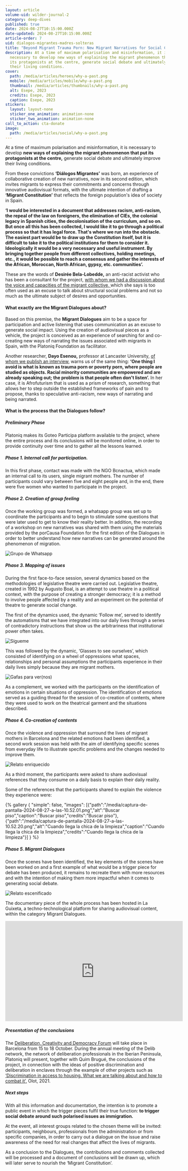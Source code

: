 ```yaml
---
layout: article
volume-uid: wilder-journal-2
category: deep-dives
published: true
date: 2024-08-27T10:15:00.000Z
date-updated: 2024-08-27T10:15:00.000Z
article-order: 7
uid: dialogos-migrantes-madres-solteras
title: "Beyond Migrant Trauma Porn: New Migrant Narratives for Social Cohesion"
description: At a time of maximum polarisation and misinformation, it is
  necessary to develop new ways of explaining the migrant phenomenon that put
  its protagonists at the centre, generate social debate and ultimately improve
  their living conditions.
cover:
  path: /media/articles/heroes/why-a-past.png
  mobile: /media/articles/mobile/why-a-past.png
  thumbnail: /media/articles/thumbnails/why-a-past.png
  alt: Esepe, 2023
  credits: Esepe, 2023
  caption: Esepe, 2023
stickers:
  layout: layout-none
  sticker_one_animation: animation-none
  sticker_two_animation: animation-none
call_to_action: cta-donate
image:
  path: /media/articles/social/why-a-past.png
---
```

At a time of maximum polarisation and misinformation, it is necessary to develop **new ways of explaining the migrant phenomenon that put its protagonists at the centre,** generate social debate and ultimately improve their living conditions.

From these convictions **‘Diálogos Migrantes’** was born, an experience of collaborative creation of new narratives, now in its second edition, which invites migrants to express their commitments and concerns through innovative audiovisual formats, with the ultimate intention of drafting a **‘Migrant Constitution’** that reflects the foreign population's idea of society in Spain.

**‘I would be interested in a document that addresses racism, anti-racism, the repeal of the law on foreigners, the elimination of CIEs, the colonial legacy in Spanish cities, the decolonisation of the curriculum, and so on. But once all this has been collected, I would like it to go through a political process so that it has legal force. That's where we run into the obstacle. The easiest part would be to draw up the Constitution itself, but it is difficult to take it to the political institutions for them to consider it. Ideologically it would be a very necessary and useful instrument. By bringing together people from different collectives, holding meetings, etc., it would be possible to reach a consensus and gather the interests of the African, Moroccan, North African, gypsy, etc. communities’.**

These are the words of **Desirée Bela-Lobedde,** an anti-racist activist who has been a consultant for the project, [with whom we had a discussion about the voice and capacities of the migrant collective, ](https://www.instagram.com/p/C9eXb7AKaKO/)which she says is too often used as an excuse to talk about structural social problems and not so much as the ultimate subject of desires and opportunities. 

#### What exactly are the Migrant Dialogues about?

Based on this premise, the **Migrant Dialogues** aim to be a space for participation and active listening that uses communication as an excuse to generate social impact. Using the creation of audiovisual pieces as a vehicle, the project is conceived as an experience of searching for and co-creating new ways of narrating the issues associated with migrants in Spain, with the Platoniq Foundation as facilitator. 

Another researcher, **Dayo Esenou,** professor at Lancaster University, [of whom we publish an interview](https://journal.platoniq.net/en/wilder-journal-2/interviews/justice-afrofuturism-participatory-research/), warns us of the same thing: **‘One thing I avoid is what is known as trauma porn or poverty porn, where people are studied as objects. Racial minority communities are empowered and are already speaking out; the problem is that people often don't listen’.** In her case, it is Afrofuturism that is used as a prism of research, something that allows her to step outside the established frameworks of pain and to propose, thanks to speculative anti-racism, new ways of narrating and being narrated.

#### What is the process that the Dialogues follow?

##### Preliminary Phase

Platoniq makes its Goteo Participa platform available to the project, where the entire process and its conclusions will be monitored online, in order to provide continuity over time and to gather all the lessons learned.

##### Phase 1. Internal call for participation.

In this first phase, contact was made with the NGO Bcnactua, which made an internal call to its users, single migrant mothers. The number of participants could vary between five and eight people and, in the end, there were five women who wanted to participate in the project.

##### Phase 2. Creation of group feeling

Once the working group was formed, a whatsapp group was set up to coordinate the participants and to begin to stimulate some questions that were later used to get to know their reality better. In addition, the recording of a workshop on new narratives was shared with them using the materials provided by the porCausa Foundation for the first edition of the Dialogues in order to better understand how new narratives can be generated around the phenomenon of migration.

![Grupo de Whatsapp](/media/grupo-madres-migrantes.png "Grupo de Whatsapp")

##### Phase 3. Mapping of issues

During the first face-to-face session, several dynamics based on the methodologies of legislative theatre were carried out. Legislative theatre, created in 1992 by Augusto Boal, is an attempt to use theatre in a political context, with the purpose of creating a stronger democracy; it is a method to involve people affected by a reality and an experiment on the potential of theatre to generate social change.

The first of the dynamics used, the dynamic ‘Follow me’, served to identify the automatisms that we have integrated into our daily lives through a series of contradictory instructions that show us the arbitrariness that institutional power often takes.

![Sígueme](/media/unnamed2.jpg "Sígueme")

This was followed by the dynamic, ‘Glasses to see ourselves’, which consisted of identifying on a wheel of oppressions what spaces, relationships and personal assumptions the participants experience in their daily lives simply because they are migrant mothers.

![Gafas para ver(nos)](/media/unnamed3.jpg "Gafas para ver(nos)")

As a complement, we worked with the participants on the identification of emotions in certain situations of oppression. The identification of emotions served as a guiding thread for the session of co-creation of contents, where they were used to work on the theatrical garment and the situations described.

##### Phase 4. Co-creation of contents

Once the violence and oppression that surround the lives of migrant mothers in Barcelona and the related emotions had been identified, a second work session was held with the aim of identifying specific scenes from everyday life to illustrate specific problems and the changes needed to improve them.

![Relato enriquecido](/media/p1076702.jpg "Relato enriquecido")

As a third moment, the participants were asked to share audiovisual references that they consume on a daily basis to explain their daily reality.

Some of the references that the participants shared to explain the violence they experience were:

{% gallery { "simple": false, "images": [{"path":"/media/captura-de-pantalla-2024-08-27-a-las-10.52.01.png","alt":"Buscar piso","caption":"Buscar piso","credits":"Buscar piso"},{"path":"/media/captura-de-pantalla-2024-08-27-a-las-10.52.20.png","alt":"Cuando llega la chica de la limpieza","caption":"Cuando llega la chica de la limpieza","credits":"Cuando llega la chica de la limpieza"}] } %}

##### Phase 5. Migrant Dialogues

Once the scenes have been identified, the key elements of the scenes have been worked on and a first example of what would be a trigger piece for debate has been produced, it remains to recreate them with more resources and with the intention of making them more impactful when it comes to generating social debate.

![Relato escenificado](/media/p1076729.jpg "Relato escenificado")

The documentary piece of the whole process has been hosted in La Guixeta, a techno-technological platform for sharing audiovisual content, within the category Migrant Dialogues.

<iframe title="Diàlegs Migrants: Racisme Immobiliari (Cas d'estudi)" width="560" height="315" src="https://peertube.laguixeta.cat/videos/embed/621743fe-a352-40bd-8a7a-0d57e352dc29" frameborder="0" allowfullscreen="" sandbox="allow-same-origin allow-scripts allow-popups"></iframe>

##### Presentation of the conclusions

The [Deliberation, Creativity and Democracy Forum](https://openspaces.platoniq.net/conferences/FDCD?locale=en) will take place in Barcelona from 15 to 18 October. During the annual meeting of the Delib network, the network of deliberation professionals in the Iberian Peninsula, Platoniq will present, together with Quim Brugué, the conclusions of the project, in connection with the ideas of positive discrimination and deliberation in enclaves through the example of other projects such as [‘Discrimination in access to housing. What we are talking about and how to combat it’,](https://seu-e.cat/documents/674390/8280911/DRET+NO+DISCRIMINACI%C3%93.pdf/96bdbff9-788b-4d26-82e5-54cf8678f3c5) Olot, 2021.

##### Next steps

With all this information and documentation, the intention is to promote a public event in which the trigger pieces fulfil their true function: **to trigger social debate around such polarised issues as immigration.**

At the event, all interest groups related to the chosen theme will be invited: participants, neighbours, professionals from the administration or from specific companies, in order to carry out a dialogue on the issue and raise awareness of the need for real changes that affect the lives of migrants.

As a conclusion to the Dialogues, the contributions and comments collected will be processed and a document of conclusions will be drawn up, which will later serve to nourish the ‘Migrant Constitution’.

